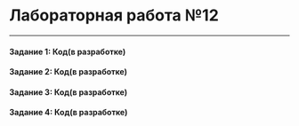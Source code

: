 # Лабораторная работа №12
---

#### Задание 1: Код(в разработке)

#### Задание 2: Код(в разработке)

#### Задание 3: Код(в разработке)

#### Задание 4: Код(в разработке)